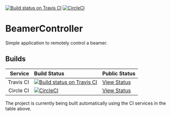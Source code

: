 [![Build status on Travis CI](https://travis-ci.org/timvisee/beamer-controller.svg?branch=master)](https://travis-ci.org/timvisee/beamer-controller)
[![CircleCI](https://img.shields.io/circleci/project/github/timvisee/beamer-controller.svg)](https://circleci.com/gh/timvisee/beamer-controller)

# BeamerController
Simple application to remotely control a beamer.

## Builds
|Service|Build Status|Public Status|
|---:|:---|:---|
|Travis CI|[![Build status on Travis CI](https://travis-ci.org/timvisee/beamer-controller.svg?branch=master)](https://travis-ci.org/timvisee/beamer-controller)|[View Status](https://travis-ci.org/timvisee/beamer-controller)|
|Circle CI|[![CircleCI](https://img.shields.io/circleci/project/github/timvisee/beamer-controller.svg)](https://circleci.com/gh/timvisee/beamer-controller)|[View Status](https://circleci.com/gh/timvisee/beamer-controller)|
The project is currently being built automatically using the CI services in the table above.